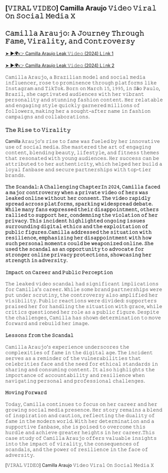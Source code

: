 ## [𝚅𝙸𝚁𝙰𝙻 𝚅𝙸𝙳𝙴𝙾] Camilla Araujo 𝚅𝚒𝚍𝚎𝚘 𝚅𝚒𝚛𝚊𝚕 𝙾𝚗 𝚂𝚘𝚌𝚒𝚊𝚕 𝙼𝚎𝚍𝚒𝚊 𝚇

## 𝙲𝚊𝚖𝚒𝚕𝚕𝚊 𝙰𝚛𝚊𝚞𝚓𝚘: 𝙰 𝙹𝚘𝚞𝚛𝚗𝚎𝚢 𝚃𝚑𝚛𝚘𝚞𝚐𝚑 𝙵𝚊𝚖𝚎, 𝚅𝚒𝚛𝚊𝚕𝚒𝚝𝚢, 𝚊𝚗𝚍 𝙲𝚘𝚗𝚝𝚛𝚘𝚟𝚎𝚛𝚜𝚢

[➤ ►🌍👉 Camilla Araujo Leak 𝚅𝚒𝚍𝚎𝚘 (2024) L𝚒nk 1](https://downx.today/Camilla-Araujo)

[➤ ►🌍👉 Camilla Araujo Leak 𝚅𝚒𝚍𝚎𝚘 (2024) L𝚒nk 2](https://downx.today/Camilla-Araujo)

𝙲𝚊𝚖𝚒𝚕𝚕𝚊 𝙰𝚛𝚊𝚞𝚓𝚘, 𝚊 𝙱𝚛𝚊𝚣𝚒𝚕𝚒𝚊𝚗 𝚖𝚘𝚍𝚎𝚕 𝚊𝚗𝚍 𝚜𝚘𝚌𝚒𝚊𝚕 𝚖𝚎𝚍𝚒𝚊 𝚒𝚗𝚏𝚕𝚞𝚎𝚗𝚌𝚎𝚛, 𝚛𝚘𝚜𝚎 𝚝𝚘 𝚙𝚛𝚘𝚖𝚒𝚗𝚎𝚗𝚌𝚎 𝚝𝚑𝚛𝚘𝚞𝚐𝚑 𝚙𝚕𝚊𝚝𝚏𝚘𝚛𝚖𝚜 𝚕𝚒𝚔𝚎 𝙸𝚗𝚜𝚝𝚊𝚐𝚛𝚊𝚖 𝚊𝚗𝚍 𝚃𝚒𝚔𝚃𝚘𝚔. 𝙱𝚘𝚛𝚗 𝚘𝚗 𝙼𝚊𝚛𝚌𝚑 𝟷𝟻, 𝟷𝟿𝟿𝟻, 𝚒𝚗 𝚂ã𝚘 𝙿𝚊𝚞𝚕𝚘, 𝙱𝚛𝚊𝚣𝚒𝚕, 𝚜𝚑𝚎 𝚌𝚊𝚙𝚝𝚒𝚟𝚊𝚝𝚎𝚍 𝚊𝚞𝚍𝚒𝚎𝚗𝚌𝚎𝚜 𝚠𝚒𝚝𝚑 𝚑𝚎𝚛 𝚟𝚒𝚋𝚛𝚊𝚗𝚝 𝚙𝚎𝚛𝚜𝚘𝚗𝚊𝚕𝚒𝚝𝚢 𝚊𝚗𝚍 𝚜𝚝𝚞𝚗𝚗𝚒𝚗𝚐 𝚏𝚊𝚜𝚑𝚒𝚘𝚗 𝚌𝚘𝚗𝚝𝚎𝚗𝚝. 𝙷𝚎𝚛 𝚛𝚎𝚕𝚊𝚝𝚊𝚋𝚕𝚎 𝚊𝚗𝚍 𝚎𝚗𝚐𝚊𝚐𝚒𝚗𝚐 𝚜𝚝𝚢𝚕𝚎 𝚚𝚞𝚒𝚌𝚔𝚕𝚢 𝚐𝚊𝚛𝚗𝚎𝚛𝚎𝚍 𝚖𝚒𝚕𝚕𝚒𝚘𝚗𝚜 𝚘𝚏 𝚏𝚘𝚕𝚕𝚘𝚠𝚎𝚛𝚜, 𝚖𝚊𝚔𝚒𝚗𝚐 𝚑𝚎𝚛 𝚊 𝚜𝚘𝚞𝚐𝚑𝚝-𝚊𝚏𝚝𝚎𝚛 𝚗𝚊𝚖𝚎 𝚒𝚗 𝚏𝚊𝚜𝚑𝚒𝚘𝚗 𝚌𝚊𝚖𝚙𝚊𝚒𝚐𝚗𝚜 𝚊𝚗𝚍 𝚌𝚘𝚕𝚕𝚊𝚋𝚘𝚛𝚊𝚝𝚒𝚘𝚗𝚜.


### 𝚃𝚑𝚎 𝚁𝚒𝚜𝚎 𝚝𝚘 𝚅𝚒𝚛𝚊𝚕𝚒𝚝𝚢
Camilla 𝙰𝚛𝚊𝚞𝚓𝚘’𝚜 𝚛𝚒𝚜𝚎 𝚝𝚘 𝚏𝚊𝚖𝚎 𝚠𝚊𝚜 𝚏𝚞𝚎𝚕𝚎𝚍 𝚋𝚢 𝚑𝚎𝚛 𝚒𝚗𝚗𝚘𝚟𝚊𝚝𝚒𝚟𝚎 𝚞𝚜𝚎 𝚘𝚏 𝚜𝚘𝚌𝚒𝚊𝚕 𝚖𝚎𝚍𝚒𝚊. 𝚂𝚑𝚎 𝚖𝚊𝚜𝚝𝚎𝚛𝚎𝚍 𝚝𝚑𝚎 𝚊𝚛𝚝 𝚘𝚏 𝚎𝚗𝚐𝚊𝚐𝚒𝚗𝚐 𝚌𝚘𝚗𝚝𝚎𝚗𝚝, 𝚋𝚕𝚎𝚗𝚍𝚒𝚗𝚐 𝚋𝚎𝚊𝚞𝚝𝚢, 𝚕𝚒𝚏𝚎𝚜𝚝𝚢𝚕𝚎, 𝚊𝚗𝚍 𝚏𝚒𝚝𝚗𝚎𝚜𝚜 𝚝𝚑𝚎𝚖𝚎𝚜 𝚝𝚑𝚊𝚝 𝚛𝚎𝚜𝚘𝚗𝚊𝚝𝚎𝚍 𝚠𝚒𝚝𝚑 𝚢𝚘𝚞𝚗𝚐 𝚊𝚞𝚍𝚒𝚎𝚗𝚌𝚎𝚜. 𝙷𝚎𝚛 𝚜𝚞𝚌𝚌𝚎𝚜𝚜 𝚌𝚊𝚗 𝚋𝚎 𝚊𝚝𝚝𝚛𝚒𝚋𝚞𝚝𝚎𝚍 𝚝𝚘 𝚑𝚎𝚛 𝚊𝚞𝚝𝚑𝚎𝚗𝚝𝚒𝚌𝚒𝚝𝚢, 𝚠𝚑𝚒𝚌𝚑 𝚑𝚎𝚕𝚙𝚎𝚍 𝚑𝚎𝚛 𝚋𝚞𝚒𝚕𝚍 𝚊 𝚕𝚘𝚢𝚊𝚕 𝚏𝚊𝚗𝚋𝚊𝚜𝚎 𝚊𝚗𝚍 𝚜𝚎𝚌𝚞𝚛𝚎 𝚙𝚊𝚛𝚝𝚗𝚎𝚛𝚜𝚑𝚒𝚙𝚜 𝚠𝚒𝚝𝚑 𝚝𝚘𝚙-𝚝𝚒𝚎𝚛 𝚋𝚛𝚊𝚗𝚍𝚜.

#### 𝚃𝚑𝚎 𝚂𝚌𝚊𝚗𝚍𝚊𝚕: 𝙰 𝙲𝚑𝚊𝚕𝚕𝚎𝚗𝚐𝚒𝚗𝚐 𝙲𝚑𝚊𝚙𝚝𝚎𝚛𝙸𝚗 𝟸𝟶𝟸𝟺, 𝙲𝚊𝚖𝚒𝚕𝚕𝚊 𝚏𝚊𝚌𝚎𝚍 𝚊 𝚖𝚊𝚓𝚘𝚛 𝚌𝚘𝚗𝚝𝚛𝚘𝚟𝚎𝚛𝚜𝚢 𝚠𝚑𝚎𝚗 𝚊 𝚙𝚛𝚒𝚟𝚊𝚝𝚎 𝚟𝚒𝚍𝚎𝚘 𝚘𝚏 𝚑𝚎𝚛𝚜 𝚠𝚊𝚜 𝚕𝚎𝚊𝚔𝚎𝚍 𝚘𝚗𝚕𝚒𝚗𝚎 𝚠𝚒𝚝𝚑𝚘𝚞𝚝 𝚑𝚎𝚛 𝚌𝚘𝚗𝚜𝚎𝚗𝚝. 𝚃𝚑𝚎 𝚟𝚒𝚍𝚎𝚘 𝚛𝚊𝚙𝚒𝚍𝚕𝚢 𝚜𝚙𝚛𝚎𝚊𝚍 𝚊𝚌𝚛𝚘𝚜𝚜 𝚙𝚕𝚊𝚝𝚏𝚘𝚛𝚖𝚜, 𝚜𝚙𝚊𝚛𝚔𝚒𝚗𝚐 𝚠𝚒𝚍𝚎𝚜𝚙𝚛𝚎𝚊𝚍 𝚍𝚎𝚋𝚊𝚝𝚎. 𝚆𝚑𝚒𝚕𝚎 𝚖𝚊𝚗𝚢 𝚏𝚊𝚗𝚜 𝚎𝚡𝚙𝚛𝚎𝚜𝚜𝚎𝚍 𝚝𝚑𝚎𝚒𝚛 𝚍𝚒𝚜𝚊𝚙𝚙𝚘𝚒𝚗𝚝𝚖𝚎𝚗𝚝, 𝚘𝚝𝚑𝚎𝚛𝚜 𝚛𝚊𝚕𝚕𝚒𝚎𝚍 𝚝𝚘 𝚜𝚞𝚙𝚙𝚘𝚛𝚝 𝚑𝚎𝚛, 𝚌𝚘𝚗𝚍𝚎𝚖𝚗𝚒𝚗𝚐 𝚝𝚑𝚎 𝚟𝚒𝚘𝚕𝚊𝚝𝚒𝚘𝚗 𝚘𝚏 𝚑𝚎𝚛 𝚙𝚛𝚒𝚟𝚊𝚌𝚢. 𝚃𝚑𝚒𝚜 𝚒𝚗𝚌𝚒𝚍𝚎𝚗𝚝 𝚑𝚒𝚐𝚑𝚕𝚒𝚐𝚑𝚝𝚎𝚍 𝚘𝚗𝚐𝚘𝚒𝚗𝚐 𝚒𝚜𝚜𝚞𝚎𝚜 𝚜𝚞𝚛𝚛𝚘𝚞𝚗𝚍𝚒𝚗𝚐 𝚍𝚒𝚐𝚒𝚝𝚊𝚕 𝚎𝚝𝚑𝚒𝚌𝚜 𝚊𝚗𝚍 𝚝𝚑𝚎 𝚎𝚡𝚙𝚕𝚘𝚒𝚝𝚊𝚝𝚒𝚘𝚗 𝚘𝚏 𝚙𝚞𝚋𝚕𝚒𝚌 𝚏𝚒𝚐𝚞𝚛𝚎𝚜.𝙲𝚊𝚖𝚒𝚕𝚕𝚊 𝚊𝚍𝚍𝚛𝚎𝚜𝚜𝚎𝚍 𝚝𝚑𝚎 𝚜𝚒𝚝𝚞𝚊𝚝𝚒𝚘𝚗 𝚠𝚒𝚝𝚑 𝚛𝚎𝚜𝚒𝚕𝚒𝚎𝚗𝚌𝚎, 𝚎𝚖𝚙𝚑𝚊𝚜𝚒𝚣𝚒𝚗𝚐 𝚑𝚎𝚛 𝚍𝚒𝚜𝚊𝚙𝚙𝚘𝚒𝚗𝚝𝚖𝚎𝚗𝚝 𝚠𝚒𝚝𝚑 𝚑𝚘𝚠 𝚜𝚞𝚌𝚑 𝚙𝚎𝚛𝚜𝚘𝚗𝚊𝚕 𝚖𝚘𝚖𝚎𝚗𝚝𝚜 𝚌𝚘𝚞𝚕𝚍 𝚋𝚎 𝚠𝚎𝚊𝚙𝚘𝚗𝚒𝚣𝚎𝚍 𝚘𝚗𝚕𝚒𝚗𝚎. 𝚂𝚑𝚎 𝚞𝚜𝚎𝚍 𝚝𝚑𝚎 𝚜𝚌𝚊𝚗𝚍𝚊𝚕 𝚊𝚜 𝚊𝚗 𝚘𝚙𝚙𝚘𝚛𝚝𝚞𝚗𝚒𝚝𝚢 𝚝𝚘 𝚊𝚍𝚟𝚘𝚌𝚊𝚝𝚎 𝚏𝚘𝚛 𝚜𝚝𝚛𝚘𝚗𝚐𝚎𝚛 𝚘𝚗𝚕𝚒𝚗𝚎 𝚙𝚛𝚒𝚟𝚊𝚌𝚢 𝚙𝚛𝚘𝚝𝚎𝚌𝚝𝚒𝚘𝚗𝚜, 𝚜𝚑𝚘𝚠𝚌𝚊𝚜𝚒𝚗𝚐 𝚑𝚎𝚛 𝚜𝚝𝚛𝚎𝚗𝚐𝚝𝚑 𝚒𝚗 𝚊𝚍𝚟𝚎𝚛𝚜𝚒𝚝𝚢.

#### 𝙸𝚖𝚙𝚊𝚌𝚝 𝚘𝚗 𝙲𝚊𝚛𝚎𝚎𝚛 𝚊𝚗𝚍 𝙿𝚞𝚋𝚕𝚒𝚌 𝙿𝚎𝚛𝚌𝚎𝚙𝚝𝚒𝚘𝚗
𝚃𝚑𝚎 𝚕𝚎𝚊𝚔𝚎𝚍 𝚟𝚒𝚍𝚎𝚘 𝚜𝚌𝚊𝚗𝚍𝚊𝚕 𝚑𝚊𝚍 𝚜𝚒𝚐𝚗𝚒𝚏𝚒𝚌𝚊𝚗𝚝 𝚒𝚖𝚙𝚕𝚒𝚌𝚊𝚝𝚒𝚘𝚗𝚜 𝚏𝚘𝚛 𝙲𝚊𝚖𝚒𝚕𝚕𝚊’𝚜 𝚌𝚊𝚛𝚎𝚎𝚛. 𝚆𝚑𝚒𝚕𝚎 𝚜𝚘𝚖𝚎 𝚋𝚛𝚊𝚗𝚍 𝚙𝚊𝚛𝚝𝚗𝚎𝚛𝚜𝚑𝚒𝚙𝚜 𝚠𝚎𝚛𝚎 𝚙𝚞𝚝 𝚞𝚗𝚍𝚎𝚛 𝚜𝚌𝚛𝚞𝚝𝚒𝚗𝚢, 𝚝𝚑𝚎 𝚌𝚘𝚗𝚝𝚛𝚘𝚟𝚎𝚛𝚜𝚢 𝚊𝚕𝚜𝚘 𝚊𝚖𝚙𝚕𝚒𝚏𝚒𝚎𝚍 𝚑𝚎𝚛 𝚟𝚒𝚜𝚒𝚋𝚒𝚕𝚒𝚝𝚢. 𝙿𝚞𝚋𝚕𝚒𝚌 𝚛𝚎𝚊𝚌𝚝𝚒𝚘𝚗𝚜 𝚠𝚎𝚛𝚎 𝚍𝚒𝚟𝚒𝚍𝚎𝚍: 𝚜𝚞𝚙𝚙𝚘𝚛𝚝𝚎𝚛𝚜 𝚙𝚛𝚊𝚒𝚜𝚎𝚍 𝚑𝚎𝚛 𝚏𝚘𝚛 𝚑𝚊𝚗𝚍𝚕𝚒𝚗𝚐 𝚝𝚑𝚎 𝚜𝚒𝚝𝚞𝚊𝚝𝚒𝚘𝚗 𝚠𝚒𝚝𝚑 𝚐𝚛𝚊𝚌𝚎, 𝚠𝚑𝚒𝚕𝚎 𝚌𝚛𝚒𝚝𝚒𝚌𝚜 𝚚𝚞𝚎𝚜𝚝𝚒𝚘𝚗𝚎𝚍 𝚑𝚎𝚛 𝚛𝚘𝚕𝚎 𝚊𝚜 𝚊 𝚙𝚞𝚋𝚕𝚒𝚌 𝚏𝚒𝚐𝚞𝚛𝚎. 𝙳𝚎𝚜𝚙𝚒𝚝𝚎 𝚝𝚑𝚎 𝚌𝚑𝚊𝚕𝚕𝚎𝚗𝚐𝚎𝚜, 𝙲𝚊𝚖𝚒𝚕𝚕𝚊 𝚑𝚊𝚜 𝚜𝚑𝚘𝚠𝚗 𝚍𝚎𝚝𝚎𝚛𝚖𝚒𝚗𝚊𝚝𝚒𝚘𝚗 𝚝𝚘 𝚖𝚘𝚟𝚎 𝚏𝚘𝚛𝚠𝚊𝚛𝚍 𝚊𝚗𝚍 𝚛𝚎𝚋𝚞𝚒𝚕𝚍 𝚑𝚎𝚛 𝚒𝚖𝚊𝚐𝚎.

#### 𝙻𝚎𝚜𝚜𝚘𝚗𝚜 𝚏𝚛𝚘𝚖 𝚝𝚑𝚎 𝚂𝚌𝚊𝚗𝚍𝚊𝚕
𝙲𝚊𝚖𝚒𝚕𝚕𝚊 𝙰𝚛𝚊𝚞𝚓𝚘’𝚜 𝚎𝚡𝚙𝚎𝚛𝚒𝚎𝚗𝚌𝚎 𝚞𝚗𝚍𝚎𝚛𝚜𝚌𝚘𝚛𝚎𝚜 𝚝𝚑𝚎 𝚌𝚘𝚖𝚙𝚕𝚎𝚡𝚒𝚝𝚒𝚎𝚜 𝚘𝚏 𝚏𝚊𝚖𝚎 𝚒𝚗 𝚝𝚑𝚎 𝚍𝚒𝚐𝚒𝚝𝚊𝚕 𝚊𝚐𝚎. 𝚃𝚑𝚎 𝚒𝚗𝚌𝚒𝚍𝚎𝚗𝚝 𝚜𝚎𝚛𝚟𝚎𝚜 𝚊𝚜 𝚊 𝚛𝚎𝚖𝚒𝚗𝚍𝚎𝚛 𝚘𝚏 𝚝𝚑𝚎 𝚟𝚞𝚕𝚗𝚎𝚛𝚊𝚋𝚒𝚕𝚒𝚝𝚒𝚎𝚜 𝚝𝚑𝚊𝚝 𝚌𝚎𝚕𝚎𝚋𝚛𝚒𝚝𝚒𝚎𝚜 𝚏𝚊𝚌𝚎 𝚊𝚗𝚍 𝚝𝚑𝚎 𝚗𝚎𝚎𝚍 𝚏𝚘𝚛 𝚎𝚝𝚑𝚒𝚌𝚊𝚕 𝚜𝚝𝚊𝚗𝚍𝚊𝚛𝚍𝚜 𝚒𝚗 𝚜𝚑𝚊𝚛𝚒𝚗𝚐 𝚊𝚗𝚍 𝚌𝚘𝚗𝚜𝚞𝚖𝚒𝚗𝚐 𝚌𝚘𝚗𝚝𝚎𝚗𝚝. 𝙸𝚝 𝚊𝚕𝚜𝚘 𝚑𝚒𝚐𝚑𝚕𝚒𝚐𝚑𝚝𝚜 𝚝𝚑𝚎 𝚒𝚖𝚙𝚘𝚛𝚝𝚊𝚗𝚌𝚎 𝚘𝚏 𝚊𝚌𝚌𝚘𝚞𝚗𝚝𝚊𝚋𝚒𝚕𝚒𝚝𝚢 𝚊𝚗𝚍 𝚛𝚎𝚜𝚒𝚕𝚒𝚎𝚗𝚌𝚎 𝚠𝚑𝚎𝚗 𝚗𝚊𝚟𝚒𝚐𝚊𝚝𝚒𝚗𝚐 𝚙𝚎𝚛𝚜𝚘𝚗𝚊𝚕 𝚊𝚗𝚍 𝚙𝚛𝚘𝚏𝚎𝚜𝚜𝚒𝚘𝚗𝚊𝚕 𝚌𝚑𝚊𝚕𝚕𝚎𝚗𝚐𝚎𝚜.

#### 𝙼𝚘𝚟𝚒𝚗𝚐 𝙵𝚘𝚛𝚠𝚊𝚛𝚍
𝚃𝚘𝚍𝚊𝚢, 𝙲𝚊𝚖𝚒𝚕𝚕𝚊 𝚌𝚘𝚗𝚝𝚒𝚗𝚞𝚎𝚜 𝚝𝚘 𝚏𝚘𝚌𝚞𝚜 𝚘𝚗 𝚑𝚎𝚛 𝚌𝚊𝚛𝚎𝚎𝚛 𝚊𝚗𝚍 𝚑𝚎𝚛 𝚐𝚛𝚘𝚠𝚒𝚗𝚐 𝚜𝚘𝚌𝚒𝚊𝚕 𝚖𝚎𝚍𝚒𝚊 𝚙𝚛𝚎𝚜𝚎𝚗𝚌𝚎. 𝙷𝚎𝚛 𝚜𝚝𝚘𝚛𝚢 𝚛𝚎𝚖𝚊𝚒𝚗𝚜 𝚊 𝚋𝚕𝚎𝚗𝚍 𝚘𝚏 𝚒𝚗𝚜𝚙𝚒𝚛𝚊𝚝𝚒𝚘𝚗 𝚊𝚗𝚍 𝚌𝚊𝚞𝚝𝚒𝚘𝚗, 𝚛𝚎𝚏𝚕𝚎𝚌𝚝𝚒𝚗𝚐 𝚝𝚑𝚎 𝚍𝚞𝚊𝚕𝚒𝚝𝚢 𝚘𝚏 𝚏𝚊𝚖𝚎 𝚒𝚗 𝚝𝚑𝚎 𝚖𝚘𝚍𝚎𝚛𝚗 𝚠𝚘𝚛𝚕𝚍. 𝚆𝚒𝚝𝚑 𝚑𝚎𝚛 𝚍𝚎𝚝𝚎𝚛𝚖𝚒𝚗𝚊𝚝𝚒𝚘𝚗 𝚊𝚗𝚍 𝚊 𝚜𝚞𝚙𝚙𝚘𝚛𝚝𝚒𝚟𝚎 𝚏𝚊𝚗𝚋𝚊𝚜𝚎, 𝚜𝚑𝚎 𝚒𝚜 𝚙𝚘𝚒𝚜𝚎𝚍 𝚝𝚘 𝚘𝚟𝚎𝚛𝚌𝚘𝚖𝚎 𝚝𝚑𝚒𝚜 𝚑𝚞𝚛𝚍𝚕𝚎 𝚊𝚗𝚍 𝚊𝚌𝚑𝚒𝚎𝚟𝚎 𝚐𝚛𝚎𝚊𝚝𝚎𝚛 𝚑𝚎𝚒𝚐𝚑𝚝𝚜 𝚒𝚗 𝚑𝚎𝚛 𝚌𝚊𝚛𝚎𝚎𝚛.𝚃𝚑𝚒𝚜 𝚌𝚊𝚜𝚎 𝚜𝚝𝚞𝚍𝚢 𝚘𝚏 𝙲𝚊𝚖𝚒𝚕𝚕𝚊 𝙰𝚛𝚊𝚞𝚓𝚘 𝚘𝚏𝚏𝚎𝚛𝚜 𝚟𝚊𝚕𝚞𝚊𝚋𝚕𝚎 𝚒𝚗𝚜𝚒𝚐𝚑𝚝𝚜 𝚒𝚗𝚝𝚘 𝚝𝚑𝚎 𝚒𝚖𝚙𝚊𝚌𝚝 𝚘𝚏 𝚟𝚒𝚛𝚊𝚕𝚒𝚝𝚢, 𝚝𝚑𝚎 𝚌𝚘𝚗𝚜𝚎𝚚𝚞𝚎𝚗𝚌𝚎𝚜 𝚘𝚏 𝚜𝚌𝚊𝚗𝚍𝚊𝚕𝚜, 𝚊𝚗𝚍 𝚝𝚑𝚎 𝚙𝚘𝚠𝚎𝚛 𝚘𝚏 𝚛𝚎𝚜𝚒𝚕𝚒𝚎𝚗𝚌𝚎 𝚒𝚗 𝚝𝚑𝚎 𝚏𝚊𝚌𝚎 𝚘𝚏 𝚊𝚍𝚟𝚎𝚛𝚜𝚒𝚝𝚢.

  [𝚅𝙸𝚁𝙰𝙻 𝚅𝙸𝙳𝙴𝙾] Camilla Araujo 𝚅𝚒𝚍𝚎𝚘 𝚅𝚒𝚛𝚊𝚕 𝙾𝚗 𝚂𝚘𝚌𝚒𝚊𝚕 𝙼𝚎𝚍𝚒𝚊 𝚇

